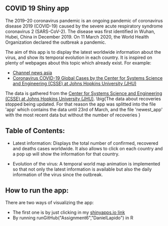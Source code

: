 ## COVID 19 Shiny app 

The 2019–20 coronavirus pandemic is an ongoing pandemic of coronavirus disease 2019 (COVID-19) caused by the severe acute respiratory syndrome coronavirus 2 (SARS-CoV-2). The disease was first identified in Wuhan, Hubei, China in December 2019. On 11 March 2020, the World Health Organization declared the outbreak a pandemic.

The aim of this app is to display the latest worldwide information about the virus, and show its temporal evolution in each country.
It is inspired on plenty of webpages about this topic which already exist. For example:

-  [Channel news asia](https://infographics.channelnewsasia.com/wuhan/gmap.html)
-  [Coronavirus COVID-19 Global Cases by the Center for Systems Science and Engineering (CSSE) at Johns Hopkins University (JHU)](https://www.arcgis.com/apps/opsdashboard/index.html#/bda7594740fd40299423467b48e9ecf6)

The data is gathered from the [Center for Systems Science and Engineering (CSSE) at Johns Hopkins University (JHU)](https://systems.jhu.edu/research/public-health/ncov/). \big{The data about recoveries stopped being updated. For that reason the app was splitted into the file 'app' which contains the data until 23rd of March, and the file 'newest_app' with the most recent data but without the number of recoveries }

## Table of Contents:

- Latest information: Displays the total number of confirmed, recovered and deaths cases worldwide. It also allows to click on each country and a pop up will show the information for that country.

- Evolution of the virus: A temporal world map animation is implemented so that not only the latest information is available but also the daily information of the virus since the outbreak.


## How to run the app:

There are two ways of visualizing the app:

- The first one is by just clicking in my [shinyapps.io  link](https://daniellapidomartinez.shinyapps.io/Assignment6/)
- By running runGitHub("Assignment6","DanielLapido") in R
